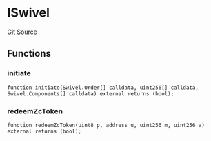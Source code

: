 # ISwivel
[Git Source](https://github.com/Swivel-Finance/illuminate/blob/76b26ef748dc63cf89e3fa660df1bda262dcef15/src/interfaces/ISwivel.sol)


## Functions
### initiate


```solidity
function initiate(Swivel.Order[] calldata, uint256[] calldata, Swivel.Components[] calldata) external returns (bool);
```

### redeemZcToken


```solidity
function redeemZcToken(uint8 p, address u, uint256 m, uint256 a) external returns (bool);
```


